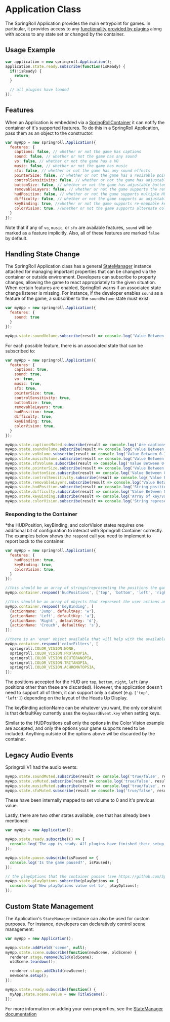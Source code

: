 # Application Class
The SpringRoll Application provides the main entrypoint for games. In particular, it provides access to any
[functionality provided by plugins](./plugins) along with access to any state set or changed by the container.

## Usage Example
```javascript
var application = new springroll.Application();
application.state.ready.subscribe(function(isReady) {
  if(!isReady) {
    return;
  }

  // all plugins have loaded
});
```

## Features
When an Application is embedded via a [SpringRollContainer](https://github.com/SpringRoll/SpringRollContainer) it can
notify the container of it's supported features. To do this in a SpringRoll Application, pass them as an object to the
constructor:

```javascript
var myApp = new springroll.Application({
  features: {
    captions: false, // whether or not the game has captions
    sound: false, // whether or not the game has any sound
    vo: false, // whether or not the game has a VO
    music: false, // whether or not the game has music
    sfx: false, // whether or not the game has any sound effects
    pointerSize: false, // whether or not the game has a resizable pointer
    controlSensitivity: false, // whether or not the game has adjustable control sensitivity
    buttonSize: false, // whether or not the game has adjustable button sizes
    removableLayers: false, // whether or not the game supports the removal of distracting game layers
    hudPosition: false, // whether or not the game supports multiple HUD positions
    difficulty: false, // whether or not the game supports an adjustable difficulty,
    keyBinding: true, //whether or not the game supports re-mappable key bindings.
    colorVision: true, //whether or not the game supports alternate color schemes for color blind users
  }
});
```

Note that if any of `vo`, `music`, or `sfx` are available features, `sound` will be marked as a feature implicitly.
Also, all of these features are marked `false` by default.

## Handling State Change
The SpringRoll Application class has a general [StateManager](./state) instance attached for managing important
properties that can be changed via the container or outside environment.
Developers can subscribe to property changes, allowing the game to react appropriately to the given situation.
When certain features are enabled, SpringRoll warns if an associated state change listener is missing. For instance,
if the developer enables `sound` as a feature of the game, a subscriber to the `soundVolume` state must exist:

```javascript
var myApp = new springroll.Application({
  features: {
    sound: true
  }
});

myApp.state.soundVolume.subscribe(result => console.log('Value Between 0-1 for volume', result));
```

For each possible feature, there is an associated state that can be subscribed to:

```javascript
var myApp = new springroll.Application({
  features: {
    captions: true,
    sound: true,
    vo: true,
    music: true,
    sfx: true,
    pointerSize: true,
    controlSensitivity: true,
    buttonSize: true,
    removableLayers: true,
    hudPosition: true,
    difficulty: true,
    keyBinding: true,
    colorVision: true,
  }
});

myApp.state.captionsMuted.subscribe(result => console.log('Are captions muted?', result));
myApp.state.soundVolume.subscribe(result => console.log('Value Between 0-1', result));
myApp.state.voVolume.subscribe(result => console.log('Value Between 0-1', result));
myApp.state.musicVolume.subscribe(result => console.log('Value Between 0-1', result));
myApp.state.sfxVolume.subscribe(result => console.log('Value Between 0-1', result));
myApp.state.pointerSize.subscribe(result => console.log('Value Between 0-1', result));
myApp.state.buttonSize.subscribe(result => console.log('Value Between 0-1', result));
myApp.state.controlSensitivity.subscribe(result => console.log('Value Between 0-1', result));
myApp.state.removableLayers.subscribe(result => console.log('Value Between 0-1', result));
myApp.state.hudPosition.subscribe(result => console.log('String position of the HUD', result)); //See below about responding to the container
myApp.state.difficulty.subscribe(result => console.log('Value Between 0-1', result));
myApp.state.keyBinding.subscribe(result => console.log('Array of key/value pairs reflecting the currently selected keys', result)); //See below about responding to the container
myApp.state.colorVision.subscribe(result => console.log('String representing the chose type of color blindness', result)); //See below about responding to the container
```
### Responding to the Container
*the HUDPosition, keyBinding, and colorVision states requires one additional bit of configuration to interact with Springroll Container correctly. The examples below shows the `respond` call you need to implement to report back to the container.
```javascript
var myApp = new springroll.Application({
  features: {
    hudPosition: true,
    keyBinding: true,
    colorVision: true,
  }
});

//this should be an array of strings(representing the positions the game supports).
myApp.container.respond('hudPositions', ['top', 'bottom', 'left', 'right']);

//this should be an array of objects that represent the user actions and the default key used in the game
myApp.container.respond('keyBinding', [
  {actionName: 'Jump', defaultKey: 'w'},
  {actionName: 'Left', defaultKey: 'a'},
  {actionName: 'Right', defaultKey: 'd'},
  {actionName: 'Crouch', defaultKey: 's'},
]);

//there is an 'enum' object available that will help with the available options for color fitlers. *All available options are listed in the below example*
myApp.container.respond('colorFilters', [
  springroll.COLOR_VISION.NONE,
  springroll.COLOR_VISION.PROTANOPIA,
  springroll.COLOR_VISION.DEUTERANOPIA,
  springroll.COLOR_VISION.TRITANOPIA,
  springroll.COLOR_VISION.ACHROMATOPSIA,
]);
```
The positions accepted for the HUD are `top`, `bottom`, `right`, `left` (any positions other than these are discarded). However, the application doesn't need to support all of them, it can support only a subset (e.g. `['top', 'left']`) depending on the layout of the Heads Up Display.

The keyBinding actionName can be whatever you want, the only constraint is that defaultKey currently uses the `KeyboardEvent.key` when setting keys.

Similar to the HUDPositions call only the options in the Color Vision example are accepted, and only the options your game supports need to be included. Anything outside of the options above wil be discarded by the container.

## Legacy Audio Events
Springroll V1 had the audio events:
```javascript
myApp.state.soundMuted.subscribe(result => console.log('true/false', result));
myApp.state.voMuted.subscribe(result => console.log('true/false', result));
myApp.state.musicMuted.subscribe(result => console.log('true/false', result));
myApp.state.sfxMuted.subscribe(result => console.log('true/false', result));
```
These have been internally mapped to set volume to 0 and it's previous value.

Lastly, there are two other states available, one that has already been mentioned:

```javascript
var myApp = new Application();

myApp.state.ready.subscribe(() => {
  console.log('The app is ready. All plugins have finished their setup and preload calls');
});

myApp.state.pause.subscribe(isPaused => {
  console.log('Is the game paused?', isPaused);
});

// the playOptions that the container passes (see https://github.com/SpringRoll/SpringRollContainer#play-options)
myApp.state.playOptions.subscribe(playOptions => {
  console.log('New playOptions value set to', playOptions);
});
```

## Custom State Management
The Application's `StateManager` instance can also be used for custom purposes.
For instance, developers can declaratively control scene management:

```javascript
var myApp = new Application();

myApp.state.addField('scene', null);
myApp.state.scene.subscribe(function(newScene, oldScene) {
  renderer.stage.removeChild(oldScene);
  oldScene.teardown();

  renderer.stage.addChild(newScene);
  newScene.setup();
});

myApp.state.ready.subscribe(function() {
  myApp.state.scene.value = new TitleScene();
});
```

For more information on adding your own properties, see the [StateManager documentation](./state)

